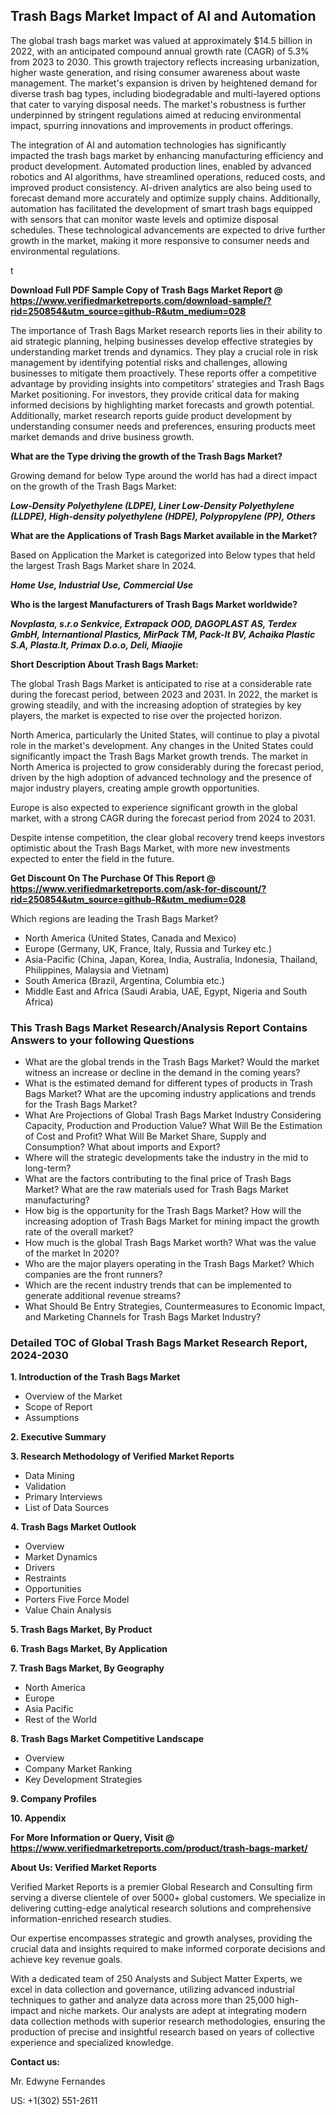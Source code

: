 <h2>Trash Bags Market Impact of AI and Automation</h2><p>The global trash bags market was valued at approximately $14.5 billion in 2022, with an anticipated compound annual growth rate (CAGR) of 5.3% from 2023 to 2030. This growth trajectory reflects increasing urbanization, higher waste generation, and rising consumer awareness about waste management. The market's expansion is driven by heightened demand for diverse trash bag types, including biodegradable and multi-layered options that cater to varying disposal needs. The market's robustness is further underpinned by stringent regulations aimed at reducing environmental impact, spurring innovations and improvements in product offerings.</p><p>The integration of AI and automation technologies has significantly impacted the trash bags market by enhancing manufacturing efficiency and product development. Automated production lines, enabled by advanced robotics and AI algorithms, have streamlined operations, reduced costs, and improved product consistency. AI-driven analytics are also being used to forecast demand more accurately and optimize supply chains. Additionally, automation has facilitated the development of smart trash bags equipped with sensors that can monitor waste levels and optimize disposal schedules. These technological advancements are expected to drive further growth in the market, making it more responsive to consumer needs and environmental regulations.</p>t</p><p id="" class=""><strong>Download Full PDF Sample Copy of Trash Bags Market Report @ <a href="https://www.verifiedmarketreports.com/download-sample/?rid=250854&utm_source=github-R&utm_medium=028" target="_blank">https://www.verifiedmarketreports.com/download-sample/?rid=250854&utm_source=github-R&utm_medium=028</a></strong></p><p>The importance of&nbsp;Trash Bags Market research reports lies in their ability to aid strategic planning, helping businesses develop effective strategies by understanding market trends and dynamics. They play a crucial role in risk management by identifying potential risks and challenges, allowing businesses to mitigate them proactively. These reports offer a competitive advantage by providing insights into competitors' strategies and Trash Bags Market positioning. For investors, they provide critical data for making informed decisions by highlighting market forecasts and growth potential. Additionally, market research reports guide product development by understanding consumer needs and preferences, ensuring products meet market demands and drive business growth.</p><p><strong>What are the&nbsp;Type driving the growth of the Trash Bags Market?</strong></p><p id="" class="">Growing demand for below Type around the world has had a direct impact on the growth of the Trash Bags Market:</p><em><strong>Low-Density Polyethylene (LDPE), Liner Low-Density Polyethylene (LLDPE), High-density polyethylene (HDPE), Polypropylene (PP), Others</strong></em></p><strong>What are the&nbsp;Applications&nbsp;of Trash Bags Market available in the Market?</strong></p><p id="" class="">Based on Application the Market is categorized into Below types that held the largest Trash Bags Market share In 2024.</p><em><strong>Home Use, Industrial Use, Commercial Use</strong></em></p><strong>Who is the largest Manufacturers of Trash Bags Market worldwide?</strong></p><p><em><strong>Novplasta, s.r.o Senkvice, Extrapack OOD, DAGOPLAST AS, Terdex GmbH, Internantional Plastics, MirPack TM, Pack-It BV, Achaika Plastic S.A, Plasta.It, Primax D.o.o, Deli, Miaojie</strong></em></p><p id="" class=""><strong>Short Description About Trash Bags Market:</strong></p><p>The global Trash Bags Market is anticipated to rise at a considerable rate during the forecast period, between 2023 and 2031. In 2022, the market is growing steadily, and with the increasing adoption of strategies by key players, the market is expected to rise over the projected horizon.</p><p>North America, particularly the United States, will continue to play a pivotal role in the market's development. Any changes in the United States could significantly impact the Trash Bags Market growth trends. The market in North America is projected to grow considerably during the forecast period, driven by the high adoption of advanced technology and the presence of major industry players, creating ample growth opportunities.</p><p>Europe is also expected to experience significant growth in the global market, with a strong CAGR during the forecast period from 2024 to 2031.</p><p>Despite intense competition, the clear global recovery trend keeps investors optimistic about the Trash Bags Market, with more new investments expected to enter the field in the future.</p><p id="" class=""><strong>Get Discount On The Purchase Of This Report @ <a href="https://www.verifiedmarketreports.com/ask-for-discount/?rid=250854&utm_source=github-R&utm_medium=028" target="_blank">https://www.verifiedmarketreports.com/ask-for-discount/?rid=250854&utm_source=github-R&utm_medium=028</a></strong></p>Which regions are leading the Trash Bags Market?</p><ul><li>North America (United States, Canada and Mexico)</li><li>Europe (Germany, UK, France, Italy, Russia and Turkey etc.)</li><li>Asia-Pacific (China, Japan, Korea, India, Australia, Indonesia, Thailand, Philippines, Malaysia and Vietnam)</li><li>South America (Brazil, Argentina, Columbia etc.)</li><li>Middle East and Africa (Saudi Arabia, UAE, Egypt, Nigeria and South Africa)</li></ul><h3 id="" class="">This Trash Bags Market Research/Analysis Report Contains Answers to your following Questions</h3><ul><li>What are the global trends in the Trash Bags Market? Would the market witness an increase or decline in the demand in the coming years?</li><li>What is the estimated demand for different types of products in Trash Bags Market? What are the upcoming industry applications and trends for the Trash Bags Market?</li><li>What Are Projections of Global Trash Bags Market Industry Considering Capacity, Production and Production Value? What Will Be the Estimation of Cost and Profit? What Will Be Market Share, Supply and Consumption? What about imports and Export?</li><li>Where will the strategic developments take the industry in the mid to long-term?</li><li>What are the factors contributing to the final price of Trash Bags Market? What are the raw materials used for Trash Bags Market manufacturing?</li><li>How big is the opportunity for the Trash Bags Market? How will the increasing adoption of Trash Bags Market for mining impact the growth rate of the overall market?</li><li>How much is the global Trash Bags Market worth? What was the value of the market In 2020?</li><li>Who are the major players operating in the Trash Bags Market? Which companies are the front runners?</li><li>Which are the recent industry trends that can be implemented to generate additional revenue streams?</li><li>What Should Be Entry Strategies, Countermeasures to Economic Impact, and Marketing Channels for Trash Bags Market Industry?</li></ul><h3 id="" class="">Detailed TOC of Global Trash Bags Market Research Report, 2024-2030</h3><p id="" class=""><strong>1. Introduction of the Trash Bags Market</strong></p><ul><li>Overview of the Market</li><li>Scope of Report</li><li>Assumptions</li></ul><p id="" class=""><strong>2. Executive Summary</strong></p><p id="" class=""><strong>3. Research Methodology of Verified Market Reports</strong></p><ul><li>Data Mining</li><li>Validation</li><li>Primary Interviews</li><li>List of Data Sources</li></ul><p id="" class=""><strong>4. Trash Bags Market Outlook</strong></p><ul><li>Overview</li><li>Market Dynamics</li><li>Drivers</li><li>Restraints</li><li>Opportunities</li><li>Porters Five Force Model</li><li>Value Chain Analysis</li></ul><p id="" class=""><strong>5. Trash Bags Market, By Product</strong></p><p id="" class=""><strong>6. Trash Bags Market, By Application</strong></p><p id="" class=""><strong>7. Trash Bags Market, By Geography</strong></p><ul><li>North America</li><li>Europe</li><li>Asia Pacific</li><li>Rest of the World</li></ul><p id="" class=""><strong>8. Trash Bags Market Competitive Landscape</strong></p><ul><li>Overview</li><li>Company Market Ranking</li><li>Key Development Strategies</li></ul><p id="" class=""><strong>9. Company Profiles</strong></p><p id="" class=""><strong>10. Appendix</strong></p><p id="" class=""><strong>For More Information or Query, Visit @ <a href="https://www.verifiedmarketreports.com/product/trash-bags-market/" target="_blank">https://www.verifiedmarketreports.com/product/trash-bags-market/</a></strong></p><p id="" class=""><strong>About Us: Verified Market Reports</strong></p><p id="" class="">Verified Market Reports is a premier Global Research and Consulting firm serving a diverse clientele of over 5000+ global customers. We specialize in delivering cutting-edge analytical research solutions and comprehensive information-enriched research studies.</p><p id="" class="">Our expertise encompasses strategic and growth analyses, providing the crucial data and insights required to make informed corporate decisions and achieve key revenue goals.</p><p id="" class="">With a dedicated team of 250 Analysts and Subject Matter Experts, we excel in data collection and governance, utilizing advanced industrial techniques to gather and analyze data across more than 25,000 high-impact and niche markets. Our analysts are adept at integrating modern data collection methods with superior research methodologies, ensuring the production of precise and insightful research based on years of collective experience and specialized knowledge.</p><p id="" class=""><strong>Contact us:</strong></p><p id="" class="">Mr. Edwyne Fernandes</p><p id="" class="">US: +1(302) 551-2611</p>